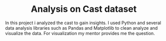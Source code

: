 <h1 align="center" id="title">Analysis on Cast dataset </h1>

In this project i analyzed the cast to gain insights. I used Python and several data analysis libraries such as Pandas and  Matplotlib to clean analyze and visualize the data.
For visualization my mentor provides me the question.
